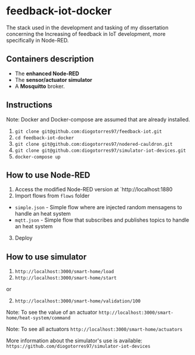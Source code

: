 # feedback-iot-docker

The stack used in the development and tasking of my dissertation concerning the Increasing of feedback in IoT development, more specifically in Node-RED.


## Containers description
- The **enhanced Node-RED**
- The **sensor/actuator simulator** 
- A **Mosquitto** broker.


## Instructions

Note: Docker and Docker-compose are assumed that are already installed.

1. `git clone git@github.com:diogotorres97/feedback-iot.git`
2. `cd feedback-iot-docker`
3. `git clone git@github.com:diogotorres97/nodered-cauldron.git`
4. `git clone git@github.com:diogotorres97/simulator-iot-devices.git`
5. `docker-compose up`

## How to use Node-RED

1. Access the modified Node-RED version at `http://localhost:1880
1. Import flows from `flows` folder
 * `simple.json` - Simple flow where are injected random mensagens to handle an heat system
 * `mqtt.json` - Simple flow that subscribes and publishes topics to handle an heat system
3. Deploy

## How to use simulator
1. `http://localhost:3000/smart-home/load`
2. `http://localhost:3000/smart-home/start`

or

2. `http://localhost:3000/smart-home/validation/100`

Note: To see the value of an actuator `http://localhost:3000/smart-home/heat-system/command`

Note: To see all actuators `http://localhost:3000/smart-home/actuators`


More information about the simulator's use is available: `https://github.com/diogotorres97/simulator-iot-devices`